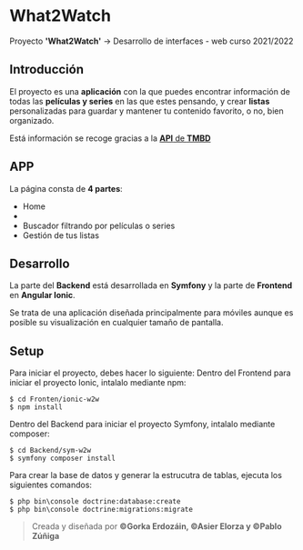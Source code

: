# What2Watch

Proyecto **'What2Watch'** -> Desarrollo de interfaces - web curso 2021/2022

## Introducción

El proyecto es una **aplicación** con la que puedes encontrar información de todas las **películas y series** en las que estes pensando, y crear **listas** personalizadas para guardar y mantener tu contenido favorito, o no, bien organizado.

Está información se recoge gracias a la [**API** de **TMBD**](https://www.themoviedb.org/?language=es)

## APP

La página consta de **4 partes**:

- Home
-
- Buscador filtrando por películas o series
- Gestión de tus listas

## Desarrollo

La parte del **Backend** está desarrollada en **Symfony** y la parte de **Frontend** en **Angular Ionic**.

Se trata de una aplicación diseñada principalmente para móviles aunque es posible su visualización en cualquier tamaño de pantalla.

## Setup

Para iniciar el proyecto, debes hacer lo siguiente:
Dentro del Frontend para iniciar el proyecto Ionic, intalalo mediante npm:

```
$ cd Fronten/ionic-w2w
$ npm install
```

Dentro del Backend para iniciar el proyecto Symfony, intalalo mediante composer:

```
$ cd Backend/sym-w2w
$ symfony composer install
```

Para crear la base de datos y generar la estrucutra de tablas, ejecuta los siguientes comandos:

```
$ php bin\console doctrine:database:create
$ php bin\console doctrine:migrations:migrate
```

> Creada y diseñada por **©Gorka Erdozáin, ©Asier Elorza y ©Pablo Zúñiga**
